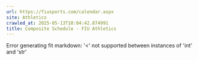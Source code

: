 ```yaml
---
url: https://fiusports.com/calendar.aspx
site: Athletics
crawled_at: 2025-05-13T10:04:42.874991
title: Composite Schedule - FIU Athletics
---
```


Error generating fit markdown: '<' not supported between instances of 'int' and 'str'
